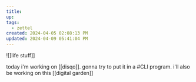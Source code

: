 ```yaml
---
title:
up: 
tags:
  - zettel
created: 2024-04-05 02:08:13 PM
updated: 2024-04-09 05:41:04 PM
---
```


![[life stuff]]

today i'm working on [[disqo]]. gonna try to put it in a #CLI program. i'll also be working on this [[digital garden]]